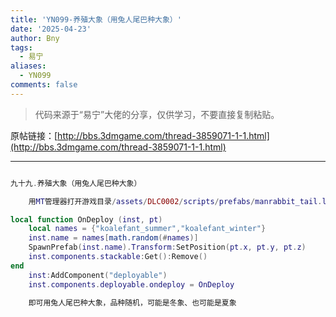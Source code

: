 ```yaml
---
title: 'YN099-养殖大象（用兔人尾巴种大象）'
date: '2025-04-23'
author: Bny
tags:
  - 易宁
aliases:
  - YN099
comments: false
---
```


> 代码来源于“易宁”大佬的分享，仅供学习，不要直接复制粘贴。

原帖链接：[http://bbs.3dmgame.com/thread-3859071-1-1.html](http://bbs.3dmgame.com/thread-3859071-1-1.html)

---

```lua  

九十九.养殖大象（用兔人尾巴种大象）	用MT管理器打开游戏目录/assets/DLC0002/scripts/prefabs/manrabbit_tail.lua文件，在inst:AddComponent("inspectable")的下一行插入以下内容：local function OnDeploy (inst, pt)	local names = {"koalefant_summer","koalefant_winter"}	inst.name = names[math.random(#names)]	SpawnPrefab(inst.name).Transform:SetPosition(pt.x, pt.y, pt.z)	inst.components.stackable:Get():Remove()end	inst:AddComponent("deployable")	inst.components.deployable.ondeploy = OnDeploy	即可用兔人尾巴种大象，品种随机，可能是冬象、也可能是夏象

```  

